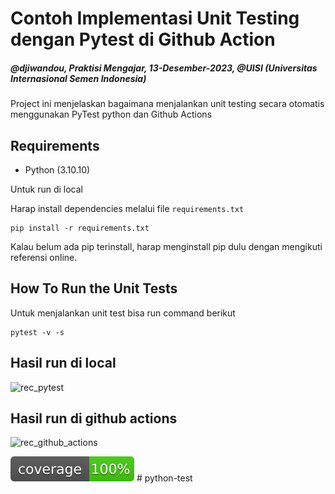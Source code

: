 # Contoh Implementasi Unit Testing dengan Pytest di Github Action

##### @djiwandou, Praktisi Mengajar, 13-Desember-2023, @UISI (Universitas Internasional Semen Indonesia)

Project ini menjelaskan bagaimana menjalankan unit testing secara otomatis menggunakan PyTest python dan Github Actions

## Requirements
* Python (3.10.10)

Untuk run di local 

Harap install dependencies melalui file `requirements.txt` 
```commandline
pip install -r requirements.txt
```
Kalau belum ada pip terinstall, harap menginstall pip dulu dengan mengikuti referensi online.

## How To Run the Unit Tests
Untuk menjalankan unit test bisa run command berikut
```commandline
pytest -v -s
```
## Hasil run di local
![rec_pytest](https://github.com/djiwandou/contoh-pytest-github-action/assets/24618908/72c939c9-767c-48c4-b147-15c27c3e58e5)

## Hasil run di github actions
![rec_github_actions](https://github.com/djiwandou/contoh-pytest-github-action/assets/24618908/d1962c73-256b-496d-9a8b-f2791155082f)


[![Coverage Status](coverage.svg)](https://github.com/djiwandou/contoh-pytest-github-action)
#   p y t h o n - t e s t 
 
 